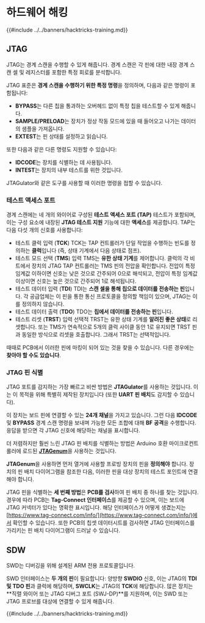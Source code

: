# 하드웨어 해킹

{{#include ../../banners/hacktricks-training.md}}

## JTAG

JTAG는 경계 스캔을 수행할 수 있게 해줍니다. 경계 스캔은 각 핀에 대한 내장 경계 스캔 셀 및 레지스터를 포함한 특정 회로를 분석합니다.

JTAG 표준은 **경계 스캔을 수행하기 위한 특정 명령**을 정의하며, 다음과 같은 명령이 포함됩니다:

- **BYPASS**는 다른 칩을 통과하는 오버헤드 없이 특정 칩을 테스트할 수 있게 해줍니다.
- **SAMPLE/PRELOAD**는 장치가 정상 작동 모드에 있을 때 들어오고 나가는 데이터의 샘플을 가져옵니다.
- **EXTEST**는 핀 상태를 설정하고 읽습니다.

또한 다음과 같은 다른 명령도 지원할 수 있습니다:

- **IDCODE**는 장치를 식별하는 데 사용됩니다.
- **INTEST**는 장치의 내부 테스트를 위한 것입니다.

JTAGulator와 같은 도구를 사용할 때 이러한 명령을 접할 수 있습니다.

### 테스트 액세스 포트

경계 스캔에는 네 개의 와이어로 구성된 **테스트 액세스 포트 (TAP)** 테스트가 포함되며, 이는 구성 요소에 내장된 **JTAG 테스트 지원** 기능에 대한 **액세스**를 제공합니다. TAP는 다음 다섯 개의 신호를 사용합니다:

- 테스트 클럭 입력 (**TCK**) TCK는 TAP 컨트롤러가 단일 작업을 수행하는 빈도를 정의하는 **클럭**입니다 (즉, 상태 기계에서 다음 상태로 점프).
- 테스트 모드 선택 (**TMS**) 입력 TMS는 **유한 상태 기계**를 제어합니다. 클럭의 각 비트에서 장치의 JTAG TAP 컨트롤러는 TMS 핀의 전압을 확인합니다. 전압이 특정 임계값 이하이면 신호는 낮은 것으로 간주되어 0으로 해석되고, 전압이 특정 임계값 이상이면 신호는 높은 것으로 간주되어 1로 해석됩니다.
- 테스트 데이터 입력 (**TDI**) TDI는 **스캔 셀을 통해 칩으로 데이터를 전송하는 핀**입니다. 각 공급업체는 이 핀을 통한 통신 프로토콜을 정의할 책임이 있으며, JTAG는 이를 정의하지 않습니다.
- 테스트 데이터 출력 (**TDO**) TDO는 **칩에서 데이터를 전송하는 핀**입니다.
- 테스트 리셋 (**TRST**) 입력 선택적 TRST는 유한 상태 기계를 **알려진 좋은 상태**로 리셋합니다. 또는 TMS가 연속적으로 5개의 클럭 사이클 동안 1로 유지되면 TRST 핀과 동일한 방식으로 리셋을 호출합니다. 그래서 TRST는 선택적입니다.

때때로 PCB에서 이러한 핀에 마킹이 되어 있는 것을 찾을 수 있습니다. 다른 경우에는 **찾아야 할 수도 있습니다**.

### JTAG 핀 식별

JTAG 포트를 감지하는 가장 빠르고 비싼 방법은 **JTAGulator**를 사용하는 것입니다. 이는 이 목적을 위해 특별히 제작된 장치입니다 (또한 **UART 핀 배치**도 감지할 수 있습니다).

이 장치는 보드 핀에 연결할 수 있는 **24개 채널**을 가지고 있습니다. 그런 다음 **IDCODE** 및 **BYPASS** 경계 스캔 명령을 보내며 가능한 모든 조합에 대해 **BF 공격**을 수행합니다. 응답을 받으면 각 JTAG 신호에 해당하는 채널을 표시합니다.

더 저렴하지만 훨씬 느린 JTAG 핀 배치를 식별하는 방법은 Arduino 호환 마이크로컨트롤러에 로드된 [**JTAGenum**](https://github.com/cyphunk/JTAGenum/)을 사용하는 것입니다.

**JTAGenum**을 사용하면 먼저 열거에 사용할 프로빙 장치의 핀을 **정의해야** 합니다. 장치의 핀 배치 다이어그램을 참조한 다음, 이러한 핀을 대상 장치의 테스트 포인트에 연결해야 합니다.

JTAG 핀을 식별하는 **세 번째 방법**은 **PCB를 검사**하여 핀 배치 중 하나를 찾는 것입니다. 경우에 따라 PCB는 **Tag-Connect 인터페이스**를 제공할 수 있으며, 이는 보드에 JTAG 커넥터가 있다는 명확한 표시입니다. 해당 인터페이스가 어떻게 생겼는지는 [https://www.tag-connect.com/info/](https://www.tag-connect.com/info/)에서 확인할 수 있습니다. 또한 PCB의 칩셋 데이터시트를 검사하면 JTAG 인터페이스를 가리키는 핀 배치 다이어그램이 드러날 수 있습니다.

## SDW

SWD는 디버깅을 위해 설계된 ARM 전용 프로토콜입니다.

SWD 인터페이스는 **두 개의 핀**이 필요합니다: 양방향 **SWDIO** 신호, 이는 JTAG의 **TDI 및 TDO 핀**과 클럭에 해당하며, **SWCLK**는 JTAG의 **TCK**에 해당합니다. 많은 장치는 **직렬 와이어 또는 JTAG 디버그 포트 (SWJ-DP)**를 지원하며, 이는 SWD 또는 JTAG 프로브를 대상에 연결할 수 있게 해줍니다.

{{#include ../../banners/hacktricks-training.md}}
